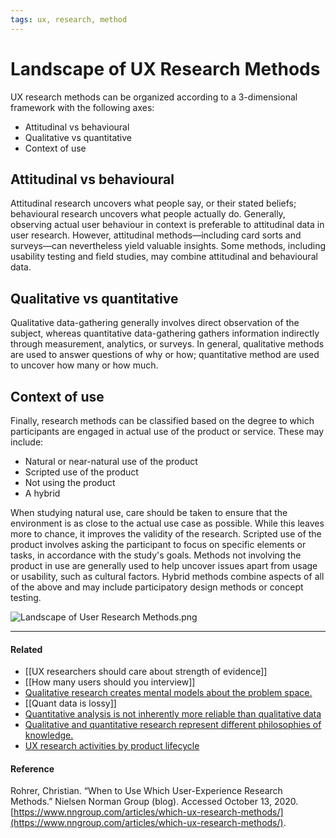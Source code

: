 ```yaml
---
tags: ux, research, method
---
```


# Landscape of UX Research Methods

UX research methods can be organized according to a 3-dimensional framework with the following axes:

- Attitudinal vs behavioural
- Qualitative vs quantitative
- Context of use

## Attitudinal vs behavioural

Attitudinal research uncovers what people say, or their stated beliefs; behavioural research uncovers what people actually do. Generally, observing actual user behaviour in context is preferable to attitudinal data in user research. However, attitudinal methods—including card sorts and surveys—can nevertheless yield valuable insights. Some methods, including usability testing and field studies, may combine attitudinal and behavioural data.

## Qualitative vs quantitative

Qualitative data-gathering generally involves direct observation of the subject, whereas quantitative data-gathering gathers information indirectly through measurement, analytics, or surveys. In general, qualitative methods are used to answer questions of why or how; quantitative method are used to uncover how many or how much.

## Context of use

Finally, research methods can be classified based on the degree to which participants are engaged in actual use of the product or service. These may include:

- Natural or near-natural use of the product
- Scripted use of the product
- Not using the product
- A hybrid

When studying natural use, care should be taken to ensure that the environment is as close to the actual use case as possible. While this leaves more to chance, it improves the validity of the research. Scripted use of the product involves asking the participant to focus on specific elements or tasks, in accordance with the study's goals. Methods not involving the product in use are generally used to help uncover issues apart from usage or usability, such as cultural factors. Hybrid methods combine aspects of all of the above and may include participatory design methods or concept testing.

![Landscape of User Research Methods.png](https://publish-01.obsidian.md/access/5bf4c22f8416d93237aa3630d0fd9c7c/assets/Landscape%20of%20User%20Research%20Methods.png)

---

#### Related

- [[UX researchers should care about strength of evidence]]
- [[How many users should you interview]]
- [Qualitative research creates mental models about the problem space.](https://publish.obsidian.md/mobydiction/notes/Qualitative+research+creates+mental+models+about+the+problem+space.)
- [[Quant data is lossy]]
- [Quantitative analysis is not inherently more reliable than qualitative data](https://publish.obsidian.md/mobydiction/notes/Quantitative+analysis+is+not+inherently+more+reliable+than+qualitative+data)
- [Qualitative and quantitative research represent different philosophies of knowledge.](https://publish.obsidian.md/mobydiction/notes/Qualitative+and+quantitative+research+represent+different+philosophies+of+knowledge.)
- [UX research activities by product lifecycle](https://publish.obsidian.md/mobydiction/notes/UX+research+activities+by+product+lifecycle)

#### Reference

Rohrer, Christian. “When to Use Which User-Experience Research Methods.” Nielsen Norman Group (blog). Accessed October 13, 2020. [https://www.nngroup.com/articles/which-ux-research-methods/](https://www.nngroup.com/articles/which-ux-research-methods/).